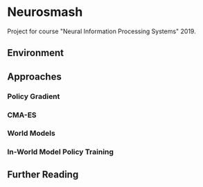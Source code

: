 # Neurosmash

Project for course "Neural Information Processing Systems" 2019. 

## Environment

## Approaches

### Policy Gradient

### CMA-ES

### World Models

### In-World Model Policy Training

## Further Reading
